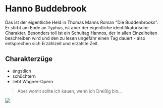 # Hanno Buddebrook


Das ist der eigentliche Held in Thomas Manns Roman "Die Buddenbrooks".
Er stirbt am Ende an Typhus, ist aber der eigentliche identifikatorische Charakter.
Besonders toll ist ein Schultag Hannos, der in allen Einzelheiten beschreiben wird
und den zu lesen ungefähr einen Tag dauert - also entsprechen sich Erzählzeit
und erzählte Zeit.

## Charakterzüge

* ängstlich
* schüchtern
* liebt Wagner-Opern

> Aber womit sollte ich kauen, wenn ich
> Dreißig bin...


<img src="hanno.jpg"/> 
